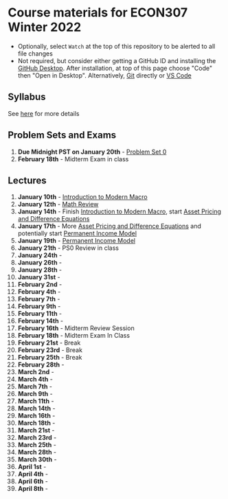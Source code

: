 # Course materials for ECON307 Winter 2022
- Optionally, select `Watch` at the top of this repository to be alerted to all file changes
- Not required, but consider either getting a GitHub ID and installing the [GitHub Desktop](https://desktop.github.com/).  After installation, at top of this page choose "Code" then "Open in Desktop".  Alternatively, [Git](https://git-scm.com/downloads) directly or [VS Code](https://docs.microsoft.com/en-us/azure/developer/javascript/how-to/with-visual-studio-code/clone-github-repository?tabs=create-repo-command-palette%2Cinitialize-repo-activity-bar%2Ccreate-branch-command-palette%2Ccommit-changes-command-palette%2Cpush-command-palette)

## Syllabus
See [here](syllabus.md) for more details

## Problem Sets and Exams

1. **Due Midnight PST on January 20th** - [Problem Set 0](/problem_sets/problem_set_0.pdf)
2. **February 18th** - Midterm Exam in class

## Lectures
1. **January 10th** - [Introduction to Modern Macro](/lecture_notes/intro_to_modern_macro.pdf)
2. **January 12th** - [Math Review](/lecture_notes/math_review.pdf)
3. **January 14th** - Finish [Introduction to Modern Macro](/lecture_notes/intro_to_modern_macro.pdf), start [Asset Pricing and Difference Equations](/lecture_notes/asset_pricing_difference_equations.pdf)
4. **January 17th** - More [Asset Pricing and Difference Equations](/lecture_notes/asset_pricing_difference_equations.pdf) and potentially start [Permanent Income Model](/lecture_notes/permanent_income.pdf)
5. **January 19th** - [Permanent Income Model](/lecture_notes/permanent_income.pdf)
6. **January 21th** - PS0 Review in class
7. **January 24th** - 
8. **January 26th** - 
9. **January 28th** - 
10. **January 31st** - 
11. **February 2nd** - 
12. **February 4th** - 
13. **February 7th** - 
14. **February 9th** - 
15. **February 11th** - 
16. **February 14th** - 
17. **February 16th** - Midterm Review Session
18. **February 18th** - Midterm Exam In Class
19. **February 21st** - Break
20. **February 23rd** - Break
21. **February 25th** - Break
22. **February 28th** - 
23. **March 2nd** - 
24. **March 4th** - 
25. **March 7th** - 
26. **March 9th** - 
27. **March 11th** - 
28. **March 14th** - 
29. **March 16th** - 
30. **March 18th** - 
31. **March 21st** - 
32. **March 23rd** - 
33. **March 25th** - 
34. **March 28th** - 
35. **March 30th** - 
36. **April 1st** - 
37. **April 4th** - 
38. **April 6th** - 
39. **April 8th** - 
<!--
6. **January 15th** - Finish [Introduction to Modern Macro](/lecture_notes/intro_to_modern_macro.pdf), start [Asset Pricing and Difference Equations](/lecture_notes/asset_pricing_difference_equations.pdf)
7. **January 18th** - Continue [Asset Pricing and Difference Equations](/lecture_notes/asset_pricing_difference_equations.pdf)
8. **January 20th** - [Permanent Income Model](/lecture_notes/permanent_income.pdf)
9. **January 22nd** - PS0 Review
10. **January 25th** - [Permanent Income Model](/lecture_notes/permanent_income.pdf)
11. **January 27th** - [Permanent Income Model](/lecture_notes/permanent_income.pdf)
12. **January 29th** - Finish [Permanent Income Model](/lecture_notes/permanent_income.pdf) and [Markov Chains and Unemployment](/lecture_notes/markov_chains_unemployment.pdf)
13. **February 1st** - [Markov Chains and Unemployment](/lecture_notes/markov_chains_unemployment.pdf)
14. **February 3rd** - PS1 Review
15. **February 5th** - [Markov Chains and Unemployment](/lecture_notes/markov_chains_unemployment.pdf)
16. **February 8th** - [Stochastic Asset Pricing](/lecture_notes/stochastic_asset_pricing.pdf)
17. **February 10th** - PS2 Review
18. **February 12th** - **Midterm #1**
19. **February 15th** - **BREAK**
20. **February 17th** - **BREAK**
21. **February 19th** - **BREAK**
22. **February 22nd** - [Stochastic Asset Pricing](/lecture_notes/stochastic_asset_pricing.pdf)
23. **February 24th** - [Stochastic Asset Pricing](/lecture_notes/stochastic_asset_pricing.pdf)
24. **February 26th** - Midterm Solution Review
25. **March 1st** - [Stochastic Permanent Income Model](/lecture_notes/stochastic_permanent_income.pdf)
26. **March 3rd** - [Stochastic Permanent Income Model](/lecture_notes/stochastic_permanent_income.pdf)
27. **March 5th** - [Incomplete Markets](/lecture_notes/no_borrowing_dynamic_programming.pdf)
28. **March 8th** - [Incomplete Markets](/lecture_notes/no_borrowing_dynamic_programming.pdf)
29. **March 10th** - PS3 Review
30. **March 12th** - [Incomplete Markets](/lecture_notes/no_borrowing_dynamic_programming.pdf) and start [Search](/lecture_notes/search.pdf)
31. **March 15th** - [Search](/lecture_notes/search.pdf)
32. **March 17th** -  [Search](/lecture_notes/search.pdf)
33. **March 19th** - PS4 Review
34. **March 22nd** - **Midterm #2**
35. **March 24th** - [General Equilibrium](/lecture_notes/general_equilibrium.pdf)
36. **March 26th** - [General Equilibrium](/lecture_notes/general_equilibrium.pdf)
37. **March 29th** - [Interest Rates](/lecture_notes/interest_rates.pdf)
38. **March 31st** - Midterm Review
39. **April 7th** - [Interest Rates](/lecture_notes/interest_rates.pdf)
40. **April 9th** - [Interest Rates](/lecture_notes/interest_rates.pdf) and [Growth](/lecture_notes/growth.pdf)
41. **April 12th** - [Growth](/lecture_notes/growth.pdf)
42. **April 14th** - [Growth](/lecture_notes/growth.pdf) and maybe [Growth and Fiscal Policy](/lecture_notes/growth_fiscal_policy.pdf)
-->
